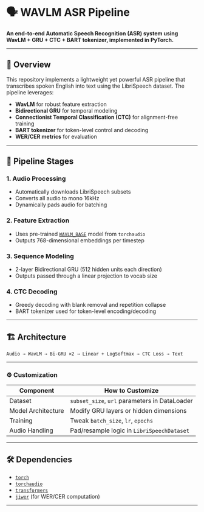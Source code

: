 
# 🗣️ WAVLM ASR Pipeline

**An end-to-end Automatic Speech Recognition (ASR) system using WavLM + GRU + CTC + BART tokenizer, implemented in PyTorch.**

---

## 📌 Overview

This repository implements a lightweight yet powerful ASR pipeline that transcribes spoken English into text using the LibriSpeech dataset. The pipeline leverages:

- **WavLM** for robust feature extraction
- **Bidirectional GRU** for temporal modeling
- **Connectionist Temporal Classification (CTC)** for alignment-free training
- **BART tokenizer** for token-level control and decoding
- **WER/CER metrics** for evaluation

---

## 🎯 Pipeline Stages

### 1. **Audio Processing**
- Automatically downloads LibriSpeech subsets
- Converts all audio to mono 16kHz
- Dynamically pads audio for batching

### 2. **Feature Extraction**
- Uses pre-trained [`WAVLM_BASE`](https://docs.pytorch.org/audio/master/generated/torchaudio.pipelines.WAVLM_BASE.html) model from `torchaudio`
- Outputs 768-dimensional embeddings per timestep

### 3. **Sequence Modeling**
- 2-layer Bidirectional GRU (512 hidden units each direction)
- Outputs passed through a linear projection to vocab size

### 4. **CTC Decoding**
- Greedy decoding with blank removal and repetition collapse
- BART tokenizer used for token-level encoding/decoding

---

## 🏗️ Architecture

```text
Audio → WavLM → Bi-GRU ×2 → Linear + LogSoftmax → CTC Loss → Text
```

---


### ⚙️ Customization

| Component         | How to Customize                                  |
|------------------|----------------------------------------------------|
| Dataset           | `subset_size`, `url` parameters in DataLoader     |
| Model Architecture| Modify GRU layers or hidden dimensions            |
| Training          | Tweak `batch_size`, `lr`, `epochs`                |
| Audio Handling    | Pad/resample logic in `LibriSpeechDataset`        |

---



## 🛠️ Dependencies

- [`torch`](https://pytorch.org/)
- [`torchaudio`](https://pytorch.org/audio/stable/)
- [`transformers`](https://huggingface.co/transformers/)
- [`jiwer`](https://github.com/jitsi/jiwer) (for WER/CER computation)


---
